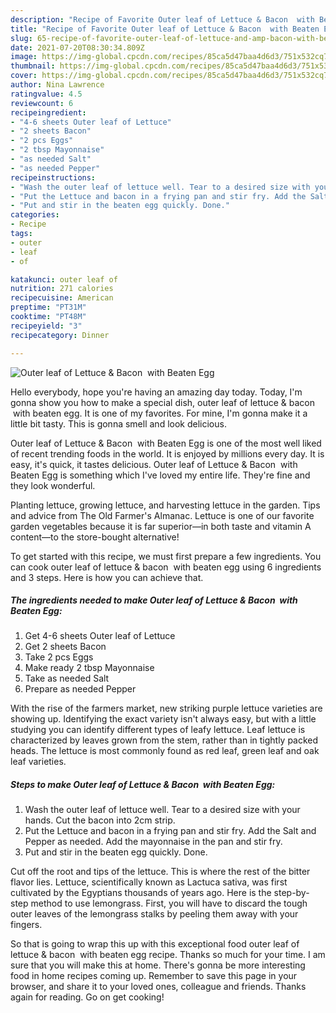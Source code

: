 ```yaml
---
description: "Recipe of Favorite Outer leaf of Lettuce & Bacon  with Beaten Egg"
title: "Recipe of Favorite Outer leaf of Lettuce & Bacon  with Beaten Egg"
slug: 65-recipe-of-favorite-outer-leaf-of-lettuce-and-amp-bacon-with-beaten-egg
date: 2021-07-20T08:30:34.809Z
image: https://img-global.cpcdn.com/recipes/85ca5d47baa4d6d3/751x532cq70/outer-leaf-of-lettuce-bacon-with-beaten-egg-recipe-main-photo.jpg
thumbnail: https://img-global.cpcdn.com/recipes/85ca5d47baa4d6d3/751x532cq70/outer-leaf-of-lettuce-bacon-with-beaten-egg-recipe-main-photo.jpg
cover: https://img-global.cpcdn.com/recipes/85ca5d47baa4d6d3/751x532cq70/outer-leaf-of-lettuce-bacon-with-beaten-egg-recipe-main-photo.jpg
author: Nina Lawrence
ratingvalue: 4.5
reviewcount: 6
recipeingredient:
- "4-6 sheets Outer leaf of Lettuce"
- "2 sheets Bacon"
- "2 pcs Eggs"
- "2 tbsp Mayonnaise"
- "as needed Salt"
- "as needed Pepper"
recipeinstructions:
- "Wash the outer leaf of lettuce well. Tear to a desired size with your hands. Cut the bacon into 2cm strip."
- "Put the Lettuce and bacon in a frying pan and stir fry. Add the Salt and Pepper as needed. Add the mayonnaise in the pan and stir fry."
- "Put and stir in the beaten egg quickly. Done."
categories:
- Recipe
tags:
- outer
- leaf
- of

katakunci: outer leaf of 
nutrition: 271 calories
recipecuisine: American
preptime: "PT31M"
cooktime: "PT48M"
recipeyield: "3"
recipecategory: Dinner

---
```



![Outer leaf of Lettuce & Bacon  with Beaten Egg](https://img-global.cpcdn.com/recipes/85ca5d47baa4d6d3/751x532cq70/outer-leaf-of-lettuce-bacon-with-beaten-egg-recipe-main-photo.jpg)

Hello everybody, hope you're having an amazing day today. Today, I'm gonna show you how to make a special dish, outer leaf of lettuce & bacon  with beaten egg. It is one of my favorites. For mine, I'm gonna make it a little bit tasty. This is gonna smell and look delicious.

Outer leaf of Lettuce & Bacon  with Beaten Egg is one of the most well liked of recent trending foods in the world. It is enjoyed by millions every day. It is easy, it's quick, it tastes delicious. Outer leaf of Lettuce & Bacon  with Beaten Egg is something which I've loved my entire life. They're fine and they look wonderful.

Planting lettuce, growing lettuce, and harvesting lettuce in the garden. Tips and advice from The Old Farmer&#39;s Almanac. Lettuce is one of our favorite garden vegetables because it is far superior—in both taste and vitamin A content—to the store-bought alternative!


To get started with this recipe, we must first prepare a few ingredients. You can cook outer leaf of lettuce & bacon  with beaten egg using 6 ingredients and 3 steps. Here is how you can achieve that.

<!--inarticleads1-->

##### The ingredients needed to make Outer leaf of Lettuce & Bacon  with Beaten Egg:

1. Get 4-6 sheets Outer leaf of Lettuce
1. Get 2 sheets Bacon
1. Take 2 pcs Eggs
1. Make ready 2 tbsp Mayonnaise
1. Take as needed Salt
1. Prepare as needed Pepper


With the rise of the farmers market, new striking purple lettuce varieties are showing up. Identifying the exact variety isn&#39;t always easy, but with a little studying you can identify different types of leafy lettuce. Leaf lettuce is characterized by leaves grown from the stem, rather than in tightly packed heads. The lettuce is most commonly found as red leaf, green leaf and oak leaf varieties. 

<!--inarticleads2-->

##### Steps to make Outer leaf of Lettuce & Bacon  with Beaten Egg:

1. Wash the outer leaf of lettuce well. Tear to a desired size with your hands. Cut the bacon into 2cm strip.
1. Put the Lettuce and bacon in a frying pan and stir fry. Add the Salt and Pepper as needed. Add the mayonnaise in the pan and stir fry.
1. Put and stir in the beaten egg quickly. Done.


Cut off the root and tips of the lettuce. This is where the rest of the bitter flavor lies. Lettuce, scientifically known as Lactuca sativa, was first cultivated by the Egyptians thousands of years ago. Here is the step-by-step method to use lemongrass. First, you will have to discard the tough outer leaves of the lemongrass stalks by peeling them away with your fingers. 

So that is going to wrap this up with this exceptional food outer leaf of lettuce & bacon  with beaten egg recipe. Thanks so much for your time. I am sure that you will make this at home. There's gonna be more interesting food in home recipes coming up. Remember to save this page in your browser, and share it to your loved ones, colleague and friends. Thanks again for reading. Go on get cooking!
